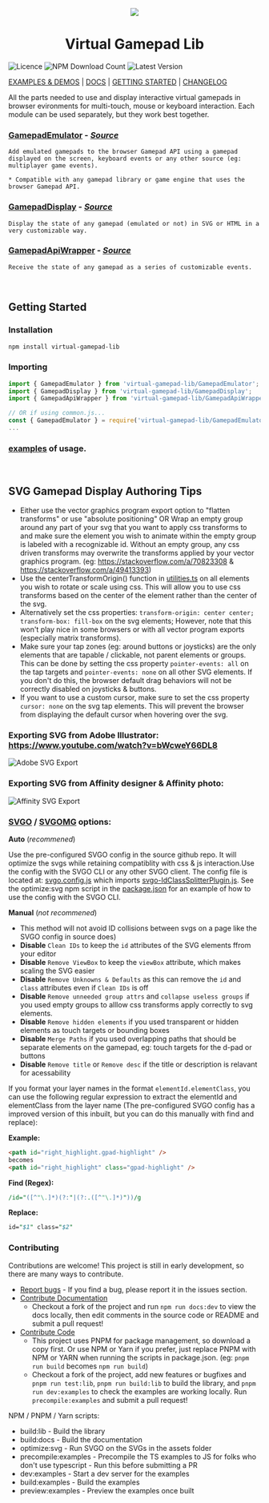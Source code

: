 <p align="center">
  <img src="./README.assets/virtual-gamepad-logo-moshed.gif" />
    <!-- <img src="./README.assets/virtual-gamepad-logo-moshed.jpg" /> -->
  <h1 align="center">Virtual Gamepad Lib</h1>
</p>

![Licence](https://img.shields.io/github/license/kw-m/virtual-gamepad-lib) ![NPM Download Count](https://img.shields.io/npm/dt/virtual-gamepad-lib) ![Latest Version](https://img.shields.io/github/package-json/v/kw-m/virtual-gamepad-lib)

[EXAMPLES & DEMOS](https://kw-m.github.io/virtual-gamepad-lib/) | [DOCS](https://kw-m.github.io/virtual-gamepad-lib/docs/) | [GETTING STARTED](#getting-started) | [CHANGELOG](./changes.md)

All the parts needed to use and display interactive virtual gamepads in browser evironments for multi-touch, mouse or keyboard interaction. Each module can be used separately, but they work best together.

### [GamepadEmulator](https://kw-m.github.io/virtual-gamepad-lib/docs/modules/GamepadEmulator.html) - *[Source](./src/GamepadEmulator.ts)*
    Add emulated gamepads to the browser Gamepad API using a gamepad displayed on the screen, keyboard events or any other source (eg: multiplayer game events).

    * Compatible with any gamepad library or game engine that uses the browser Gamepad API.

### [GamepadDisplay](https://kw-m.github.io/virtual-gamepad-lib/docs/modules/GamepadDisplay.html) - *[Source](./src/GamepadDisplay.ts)*
    Display the state of any gamepad (emulated or not) in SVG or HTML in a very customizable way.

### [GamepadApiWrapper](https://kw-m.github.io/virtual-gamepad-lib/docs/modules/GamepadApiWrapper.html) - *[Source](./src/GamepadApiWrapper.ts)*
    Receive the state of any gamepad as a series of customizable events.

<br>

## Getting Started

### Installation

```bash
npm install virtual-gamepad-lib
```
### Importing

```typescript
import { GamepadEmulator } from 'virtual-gamepad-lib/GamepadEmulator';
import { GamepadDisplay } from 'virtual-gamepad-lib/GamepadDisplay';
import { GamepadApiWrapper } from 'virtual-gamepad-lib/GamepadApiWrapper';

// OR if using common.js...
const { GamepadEmulator } = require('virtual-gamepad-lib/GamepadEmulator');
...
```
###  [examples](https://kw-m.github.io/virtual-gamepad-lib/examples) of usage.

<br/>

## SVG Gamepad Display Authoring Tips

- Either use the vector graphics program export option to "flatten transforms" or use "absolute positioning" OR Wrap an empty group around any part of your svg that you want to apply css transforms to and make sure the element you wish to animate within the empty group is labeled with a recognizable id. Without an empty group, any css driven transforms may overwrite the transforms applied by your vector graphics program. (eg: https://stackoverflow.com/a/70823308 & https://stackoverflow.com/a/49413393)
- Use the centerTransformOrigin() function in [utilities.ts](./src/utilities.ts) on all elements you wish to rotate or scale using css. This will allow you to use css transforms based on the center of the element rather than the center of the svg.
 - Alternatively set the css properties: ```transform-origin: center center; transform-box: fill-box``` on the svg elements; However, note that this won't play nice in some browsers or with all vector program exports (especially matrix transforms).
- Make sure your tap zones (eg: around buttons or joysticks) are the only elements that are tapable / clickable, not parent elements or groups. This can be done by setting the css property ```pointer-events: all``` on the tap targets and ```pointer-events: none``` on all other SVG elements. If you don't do this, the browser default drag behaviors will not be correctly disabled on joysticks & buttons.
- If you want to use a custom cursor, make sure to set the css property ```cursor: none``` on the svg tap elements. This will prevent the browser from displaying the default cursor when hovering over the svg.




### Exporting SVG from Adobe Illustrator: https://www.youtube.com/watch?v=bWcweY66DL8

![Adobe SVG Export](./README.assets/Adobe%20SVG%20Export.png)

### Exporting SVG from Affinity designer & Affinity photo:
![Affinity SVG Export](README.assets/Affinity%20SVG%20Export.png)

### [SVGO](https://github.com/svg/svgo) / [SVGOMG](https://jakearchibald.github.io/svgomg/) options:

**Auto** (*recommened*)

Use the pre-configured SVGO config in the source github repo. It will optimize the svgs while retaining compatiblity with css & js interaction.Use the config with the SVGO CLI or any other SVGO client. The config file is located at: [svgo.config.js](./svgo.config.js) which imports [svgo-IdClassSplitterPlugin.js](./svgo-IdClassSplitterPlugin.js).
See the optimize:svg npm script in the [package.json](./package.json) for an example of how to use the config with the SVGO CLI.

**Manual** (*not recommened*)

- This method will not avoid ID collisions between svgs on a page like the SVGO config in source does)
- **Disable** `Clean IDs` to keep the `id` attributes of the SVG elements ffrom your editor
- **Disable** `Remove ViewBox` to keep the `viewBox` attribute, which makes scaling the SVG easier
- **Disable** `Remove Unknowns & Defaults` as this can remove the `id`  and `class` attributes even if `Clean IDs` is off
- **Disable** `Remove unneeded group attrs` and `collapse useless groups` if you used empty groups to alllow css transforms apply correctly to svg elements.
- **Disable** `Remove hidden elements` if you used transparent or hidden elements as touch targets or bounding boxes
- **Disable** `Merge Paths` if you used overlapping paths that should be separate elements on the gamepad, eg: touch targets for the d-pad or buttons
- **Disable** `Remove title` or `Remove desc` if the title or description is relavant for acessability

If you format your layer names in the format `elementId.elementClass`, you can use the following regular expression to extract the elementId and elementClass from the layer name (The pre-configured SVGO config has a improved version of this inbuilt, but you can do this manually with find and replace):

**Example:**
```html
<path id="right_highlight.gpad-highlight" />
becomes
<path id="right_highlight" class="gpad-highlight" />
```


**Find (Regex):**
```perl
/id="([^"\.]*)(?:"|(?:.([^"\.]*)"))/g
```

**Replace:**
```perl
id="$1" class="$2"
```


### Contributing

Contributions are welcome!
This project is still in early development, so there are many ways to contribute.

- [Report bugs](https://github.com/KW-M/virtual-gamepad-lib/issues) - If you find a bug, please report it in the issues section.
- [Contribute Documentation](https://github.com/KW-M/virtual-gamepad-lib/)
   - Checkout a fork of the project and run `npm run docs:dev` to view the docs locally, then edit comments in the source code or README and submit a pull request!
- [Contribute Code](https://github.com/KW-M/virtual-gamepad-lib/)
    - This project uses PNPM for package management, so download a copy first. Or use NPM or Yarn if you prefer, just replace PNPM with NPM or YARN when running the scripts in package.json. (eg: `pnpm run build` becomes `npm run build`)
   - Checkout a fork of the project, add new features or bugfixes and `pnpm run test:lib`, `pnpm run build:lib` to build the library, and `pnpm run dev:examples` to check the examples are working locally. Run  `precompile:examples` and submit a pull request!



NPM / PNPM / Yarn scripts:
- build:lib - Build the library
- build:docs - Build the documentation
- optimize:svg - Run SVGO on the SVGs in the assets folder
- precompile:examples - Precompile the TS examples to JS  for folks who don't use typescript - Run this before submitting a PR
- dev:examples - Start a dev server for the examples
- build:examples - Build the examples
- preview:examples - Preview the examples once built
